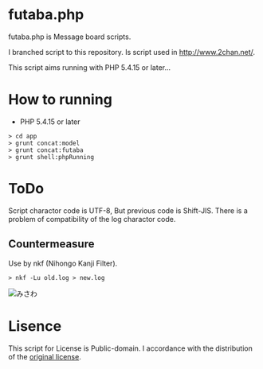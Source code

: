 # futaba.php

futaba.php is Message board scripts.

I branched script to this repository.
Is script used in http://www.2chan.net/.

This script aims running with PHP 5.4.15 or later...

# How to running

- PHP 5.4.15 or later

```
> cd app
> grunt concat:model
> grunt concat:futaba
> grunt shell:phpRunning
```

# ToDo

Script charactor code is UTF-8, But previous code is Shift-JIS. 
There is a problem of compatibility of the log charactor code.

## Countermeasure

Use by nkf (Nihongo Kanji Filter).

```
> nkf -Lu old.log > new.log
```

![みさわ](http://jigokuno.img.jugem.jp/20090928_1487687.gif)

# Lisence

This script for License is Public-domain.
I accordance with the distribution of the [original license](http://www.2chan.net/script/).
